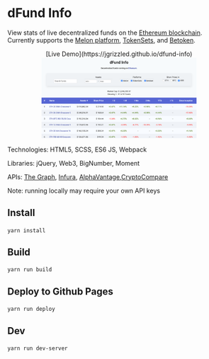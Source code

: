 # dFund Info

View stats of live decentralized funds on the [Ethereum blockchain](https://ethereum.org/). Currently supports the [Melon platform](https://melonprotocol.com/), [TokenSets](https://www.tokensets.com/), and [Betoken](https://betoken.fund//).

<p align="center">
  [Live Demo](https://jgrizzled.github.io/dfund-info)
  <img src="https://github.com/jgrizzled/portfolio/raw/master/img/dfund-info-ss-desktop.png" width="350" alt="dFund Info screenshot">
</p>

Technologies: HTML5, SCSS, ES6 JS, Webpack

Libraries: jQuery, Web3, BigNumber, Moment

APIs: [The Graph](https://thegraph.com/), [Infura](https://infura.io/), [AlphaVantage](https://www.alphavantage.co/),[CryptoCompare](https://www.cryptocompare.com/)


Note: running locally may require your own API keys

## Install

`yarn install`

## Build

`yarn run build`

## Deploy to Github Pages

`yarn run deploy`

## Dev

`yarn run dev-server`
